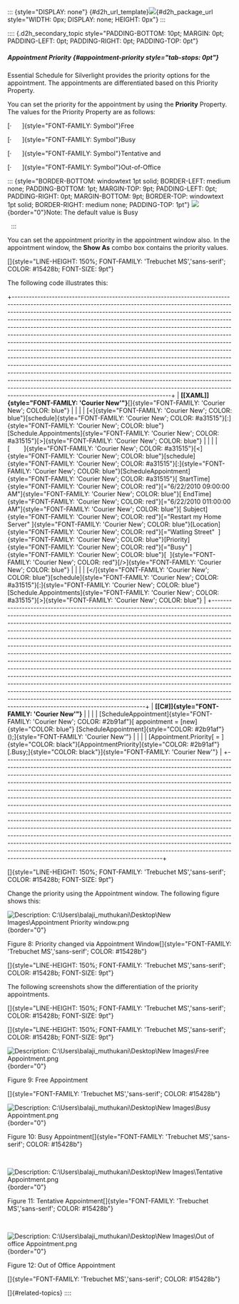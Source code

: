::: {style="DISPLAY: none"}
[](ms-xhelp:///?Id=d2h_url_template){#d2h_url_template}![](!package_url!){#d2h_package_url style="WIDTH: 0px; DISPLAY: none; HEIGHT: 0px"}
:::

:::: {.d2h_secondary_topic style="PADDING-BOTTOM: 10pt; MARGIN: 0pt; PADDING-LEFT: 0pt; PADDING-RIGHT: 0pt; PADDING-TOP: 0pt"}
##### Appointment Priority {#appointment-priority style="tab-stops: 0pt"}

Essential Schedule for Silverlight provides the priority options for the appointment. The appointments are differentiated based on this Priority Property.

You can set the priority for the appointment by using the **Priority** Property. The values for the Priority Property are as follows:

[·      ]{style="FONT-FAMILY: Symbol"}Free

[·      ]{style="FONT-FAMILY: Symbol"}Busy

[·      ]{style="FONT-FAMILY: Symbol"}Tentative and

[·      ]{style="FONT-FAMILY: Symbol"}Out-of-Office

::: {style="BORDER-BOTTOM: windowtext 1pt solid; BORDER-LEFT: medium none; PADDING-BOTTOM: 1pt; MARGIN-TOP: 9pt; PADDING-LEFT: 0pt; PADDING-RIGHT: 0pt; MARGIN-BOTTOM: 9pt; BORDER-TOP: windowtext 1pt solid; BORDER-RIGHT: medium none; PADDING-TOP: 1pt"}
![](ImagesExt/image85_17.png){border="0"}Note: The default value is Busy

 
:::

You can set the appointment priority in the appointment window also. In the appointment window, the **Show As** combo box contains the priority values.

[]{style="LINE-HEIGHT: 150%; FONT-FAMILY: 'Trebuchet MS','sans-serif'; COLOR: #15428b; FONT-SIZE: 9pt"} 

The following code illustrates this:

+-------------------------------------------------------------------------------------------------------------------------------------------------------------------------------------------------------------------------------------------------------------------------------------------------------------------------------------------------------------------------------------------------------------------------------------------------------------------------------------------------------------------------------------------------------------------------------------------------------------------------------------------------------------------------------------------------------------------------------------------------------------------------------------------------------------------------------------------------------------------------------------------------------------------------------------------------------------------------------------------------------------------------------------------------------------------------------------------------------------+
| **[\[XAML\]]{style="FONT-FAMILY: 'Courier New'"}**[]{style="FONT-FAMILY: 'Courier New'; COLOR: blue"}                                                                                                                                                                                                                                                                                                                                                                                                                                                                                                                                                                                                                                                                                                                                                                                                                                                                                                                                                                                                       |
|                                                                                                                                                                                                                                                                                                                                                                                                                                                                                                                                                                                                                                                                                                                                                                                                                                                                                                                                                                                                                                                                                                             |
| [\<]{style="FONT-FAMILY: 'Courier New'; COLOR: blue"}[schedule]{style="FONT-FAMILY: 'Courier New'; COLOR: #a31515"}[:]{style="FONT-FAMILY: 'Courier New'; COLOR: blue"}[Schedule.Appointments]{style="FONT-FAMILY: 'Courier New'; COLOR: #a31515"}[\>]{style="FONT-FAMILY: 'Courier New'; COLOR: blue"}                                                                                                                                                                                                                                                                                                                                                                                                                                                                                                                                                                                                                                                                                                                                                                                                     |
|                                                                                                                                                                                                                                                                                                                                                                                                                                                                                                                                                                                                                                                                                                                                                                                                                                                                                                                                                                                                                                                                                                             |
| [        ]{style="FONT-FAMILY: 'Courier New'; COLOR: #a31515"}[\<]{style="FONT-FAMILY: 'Courier New'; COLOR: blue"}[schedule]{style="FONT-FAMILY: 'Courier New'; COLOR: #a31515"}[:]{style="FONT-FAMILY: 'Courier New'; COLOR: blue"}[ScheduleAppointment]{style="FONT-FAMILY: 'Courier New'; COLOR: #a31515"}[ StartTime]{style="FONT-FAMILY: 'Courier New'; COLOR: red"}[=\"6/22/2010 09:00:00 AM\"]{style="FONT-FAMILY: 'Courier New'; COLOR: blue"}[ EndTime]{style="FONT-FAMILY: 'Courier New'; COLOR: red"}[=\"6/22/2010 011:00:00 AM\"]{style="FONT-FAMILY: 'Courier New'; COLOR: blue"}[ Subject]{style="FONT-FAMILY: 'Courier New'; COLOR: red"}[=\"Restart my Home Server\" ]{style="FONT-FAMILY: 'Courier New'; COLOR: blue"}[Location]{style="FONT-FAMILY: 'Courier New'; COLOR: red"}[=\"Watling Street\"  ]{style="FONT-FAMILY: 'Courier New'; COLOR: blue"}[Priority]{style="FONT-FAMILY: 'Courier New'; COLOR: red"}[=\"Busy\" ]{style="FONT-FAMILY: 'Courier New'; COLOR: blue"}[  ]{style="FONT-FAMILY: 'Courier New'; COLOR: red"}[/\>]{style="FONT-FAMILY: 'Courier New'; COLOR: blue"} |
|                                                                                                                                                                                                                                                                                                                                                                                                                                                                                                                                                                                                                                                                                                                                                                                                                                                                                                                                                                                                                                                                                                             |
| [\</]{style="FONT-FAMILY: 'Courier New'; COLOR: blue"}[schedule]{style="FONT-FAMILY: 'Courier New'; COLOR: #a31515"}[:]{style="FONT-FAMILY: 'Courier New'; COLOR: blue"}[Schedule.Appointments]{style="FONT-FAMILY: 'Courier New'; COLOR: #a31515"}[\>]{style="FONT-FAMILY: 'Courier New'; COLOR: blue"}                                                                                                                                                                                                                                                                                                                                                                                                                                                                                                                                                                                                                                                                                                                                                                                                    |
+-------------------------------------------------------------------------------------------------------------------------------------------------------------------------------------------------------------------------------------------------------------------------------------------------------------------------------------------------------------------------------------------------------------------------------------------------------------------------------------------------------------------------------------------------------------------------------------------------------------------------------------------------------------------------------------------------------------------------------------------------------------------------------------------------------------------------------------------------------------------------------------------------------------------------------------------------------------------------------------------------------------------------------------------------------------------------------------------------------------+
| **[\[C#\]]{style="FONT-FAMILY: 'Courier New'"}**                                                                                                                                                                                                                                                                                                                                                                                                                                                                                                                                                                                                                                                                                                                                                                                                                                                                                                                                                                                                                                                            |
|                                                                                                                                                                                                                                                                                                                                                                                                                                                                                                                                                                                                                                                                                                                                                                                                                                                                                                                                                                                                                                                                                                             |
| [ScheduleAppointment]{style="FONT-FAMILY: 'Courier New'; COLOR: #2b91af"}[ appointment = [new]{style="COLOR: blue"} [ScheduleAppointment]{style="COLOR: #2b91af"} ();]{style="FONT-FAMILY: 'Courier New'"}                                                                                                                                                                                                                                                                                                                                                                                                                                                                                                                                                                                                                                                                                                                                                                                                                                                                                                  |
|                                                                                                                                                                                                                                                                                                                                                                                                                                                                                                                                                                                                                                                                                                                                                                                                                                                                                                                                                                                                                                                                                                             |
| [Appointment.Priority[ = ]{style="COLOR: black"}[AppointmentPriority]{style="COLOR: #2b91af"}[.Busy;]{style="COLOR: black"}]{style="FONT-FAMILY: 'Courier New'"}                                                                                                                                                                                                                                                                                                                                                                                                                                                                                                                                                                                                                                                                                                                                                                                                                                                                                                                                            |
+-------------------------------------------------------------------------------------------------------------------------------------------------------------------------------------------------------------------------------------------------------------------------------------------------------------------------------------------------------------------------------------------------------------------------------------------------------------------------------------------------------------------------------------------------------------------------------------------------------------------------------------------------------------------------------------------------------------------------------------------------------------------------------------------------------------------------------------------------------------------------------------------------------------------------------------------------------------------------------------------------------------------------------------------------------------------------------------------------------------+

[]{style="LINE-HEIGHT: 150%; FONT-FAMILY: 'Trebuchet MS','sans-serif'; COLOR: #15428b; FONT-SIZE: 9pt"} 

Change the priority using the Appointment window. The following figure shows this:

![Description: C:\\Users\\balaji_muthukani\\Desktop\\New Images\\Appointment Priority window.png](ImagesExt/image85_18.jpg){border="0"}

Figure 8: Priority changed via Appointment Window[]{style="FONT-FAMILY: 'Trebuchet MS','sans-serif'; COLOR: #15428b"}

[]{style="LINE-HEIGHT: 150%; FONT-FAMILY: 'Trebuchet MS','sans-serif'; COLOR: #15428b; FONT-SIZE: 9pt"} 

The following screenshots show the differentiation of the priority appointments.

[]{style="LINE-HEIGHT: 150%; FONT-FAMILY: 'Trebuchet MS','sans-serif'; COLOR: #15428b; FONT-SIZE: 9pt"} 

[]{style="LINE-HEIGHT: 150%; FONT-FAMILY: 'Trebuchet MS','sans-serif'; COLOR: #15428b; FONT-SIZE: 9pt"} 

![Description: C:\\Users\\balaji_muthukani\\Desktop\\New Images\\Free Appointment.png](ImagesExt/image85_19.jpg){border="0"}

Figure 9: Free Appointment

[]{style="FONT-FAMILY: 'Trebuchet MS','sans-serif'; COLOR: #15428b"} 

![Description: C:\\Users\\balaji_muthukani\\Desktop\\New Images\\Busy Appointment.png](ImagesExt/image85_20.jpg){border="0"}

Figure 10: Busy Appointment[]{style="FONT-FAMILY: 'Trebuchet MS','sans-serif'; COLOR: #15428b"}

 

![Description: C:\\Users\\balaji_muthukani\\Desktop\\New Images\\Tentative Appointment.png](ImagesExt/image85_21.jpg){border="0"}

Figure 11: Tentative Appointment[]{style="FONT-FAMILY: 'Trebuchet MS','sans-serif'; COLOR: #15428b"}

 

![Description: C:\\Users\\balaji_muthukani\\Desktop\\New Images\\Out of office Appointment.png](ImagesExt/image85_22.jpg){border="0"}

Figure 12: Out of Office Appointment

[]{style="FONT-FAMILY: 'Trebuchet MS','sans-serif'; COLOR: #15428b"} 

[]{#related-topics}
::::
